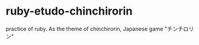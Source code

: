 ruby-etudo-chinchirorin
=======================

practice of ruby. As the theme of chinchirorin, Japanese game "チンチロリン"